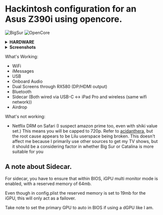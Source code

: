 # Hackintosh configuration for an Asus Z390i using opencore. 

![BigSur](https://img.shields.io/badge/macOS-11.0.1-brightgreen) ![OpenCore](https://img.shields.io/badge/OpenCore-0.6.6-blue)


<details>
<summary><strong> HARDWARE </strong></summary>
<br>

| Category  | Component                            |
| --------- | ------------------------------------ |
| CPU       | [Intel Core i9-9900k](https://ark.intel.com/content/www/us/en/ark/products/186605/intel-core-i9-9900k-processor-16m-cache-up-to-5-00-ghz.html) |
| SSD       | [Adata XPG SX8200 Pro PCIe Gen3x4 M.2 2280 Solid State Drive](https://www.xpg.com/us/xpg/583) |
| Display   | [Prism Plus X315/C315 Max](https://prismplus.sg/products/prism-c315-max), Anmite 27 inch IPS |
| WiFi & BT | Dell DW1560 |
| GPU       | [Powercolor Red Devil RX580](https://www.powercolor.com/product?id=1493084304) |

- This motherboard was specifically selected because it was the only one in stock with a removable WiFi card. The stock WiFi card was removed and replaced with a DW1560.
</details>

<details>
<summary><strong> Screenshots </strong></summary>

![Desktop](Images/desktop.png)
![imessage](Images/imessage.png)
![WiFi](Images/WiFi.png)

USB Header Mappings taken from
[simonculton](https://github.com/simoncoulton/opencore-asus-rog-strix-z390i)

![usb](https://github.com/simoncoulton/opencore-asus-rog-strix-z390i/raw/master/usbports.jpeg)
</details>

What's Working:
- WiFi
- iMessages
- USB
- Onboard Audio
- Dual Screens through RX580 (DP/HDMI output)
- Bluetooth
- Sidecar (Both wired via USB-C <-> iPad Pro and wireless (same wifi network)) 
- Airdrop

What's not working:
- Netflix DRM on Safari (I suspect amazon prime too, even with shiki value set.) This means you will be capped to 720p. Refer to [acidanthera](https://github.com/acidanthera/bugtracker/issues/1034), but the root cause appears to be Lilu userspace being broken. This doesn't affect me because I primarily use other sources to get my TV shows, but it should be a considering factor in whether Big Sur or Catalina is more suitable for you

## A note about Sidecar.
For sidecar, you have to ensure that within BIOS, iGPU multi monitor mode is enabled, with a reserved memory of 64mb.

Even though in config.plist the reserved memory is set to 19mb for the iGPU, this will only act as a failover.

Take note to set the primary GPU to auto in BIOS if using a dGPU like I am.
